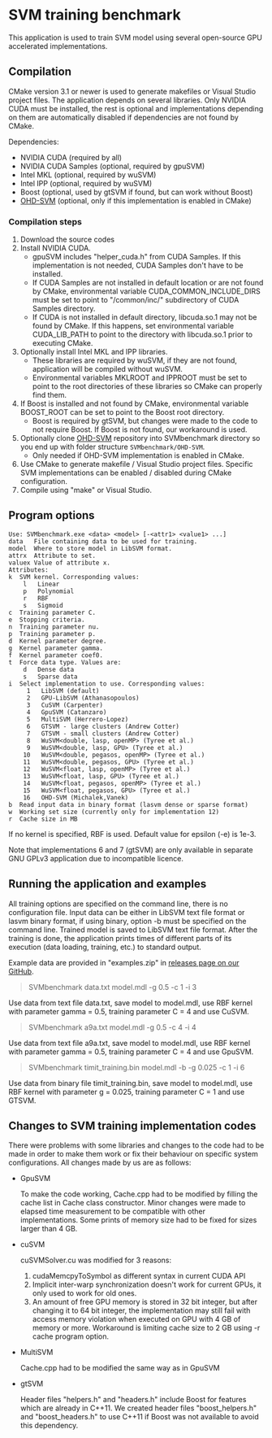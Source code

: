 # SVM training benchmark
This application is used to train SVM model using several open-source GPU accelerated implementations.

## Compilation
CMake version 3.1 or newer is used to generate makefiles or Visual Studio project files.
The application depends on several libraries. Only NVIDIA CUDA must be installed, the rest is optional and implementations depending on them are automatically disabled if dependencies are not found by CMake.

Dependencies:
- NVIDIA CUDA (required by all)
- NVIDIA CUDA Samples (optional, required by gpuSVM)
- Intel MKL (optional, required by wuSVM)
- Intel IPP (optional, required by wuSVM)
- Boost (optional, used by gtSVM if found, but can work without Boost)
- [OHD-SVM](https://github.com/OrcusCZ/OHD-SVM) (optional, only if this implementation is enabled in CMake)

### Compilation steps
1. Download the source codes
2. Install NVIDIA CUDA.
   - gpuSVM includes "helper_cuda.h" from CUDA Samples. If this implementation is not needed, CUDA Samples don't have to be installed.
   - If CUDA Samples are not installed in default location or are not found by CMake, environmental variable CUDA_COMMON_INCLUDE_DIRS must be set to point to "/common/inc/" subdirectory of CUDA Samples directory.
   - If CUDA is not installed in default directory, libcuda.so.1 may not be found by CMake. If this happens, set environmental variable CUDA_LIB_PATH to point to the directory with libcuda.so.1 prior to executing CMake.
3. Optionally install Intel MKL and IPP libraries.
   - These libraries are required by wuSVM, if they are not found, application will be compiled without wuSVM.
   - Environmental variables MKLROOT and IPPROOT must be set to point to the root directories of these libraries so CMake can properly find them.
4. If Boost is installed and not found by CMake, environmental variable BOOST_ROOT can be set to point to the Boost root directory.
   - Boost is required by gtSVM, but changes were made to the code to not require Boost. If Boost is not found, our workaround is used.
5. Optionally clone [OHD-SVM](https://github.com/OrcusCZ/OHD-SVM) repository into SVMbenchmark directory so you end up with folder structure `SVMbenchmark/OHD-SVM`.
   - Only needed if OHD-SVM implementation is enabled in CMake.
6. Use CMake to generate makefile / Visual Studio project files. Specific SVM implementations can be enabled / disabled during CMake configuration.
7. Compile using "make" or Visual Studio.

## Program options
	Use: SVMbenchmark.exe <data> <model> [-<attr1> <value1> ...]
	data   File containing data to be used for training.
	model  Where to store model in LibSVM format.
	attrx  Attribute to set.
	valuex Value of attribute x.
	Attributes:
	k  SVM kernel. Corresponding values:
		l   Linear
		p   Polynomial
		r   RBF
		s   Sigmoid
	c  Training parameter C.
	e  Stopping criteria.
	n  Training parameter nu.
	p  Training parameter p.
	d  Kernel parameter degree.
	g  Kernel parameter gamma.
	f  Kernel parameter coef0.
	t  Force data type. Values are:
		d   Dense data
		s   Sparse data
	i  Select implementation to use. Corresponding values:
		 1   LibSVM (default)
		 2   GPU-LibSVM (Athanasopoulos)
		 3   CuSVM (Carpenter)
		 4   GpuSVM (Catanzaro)
		 5   MultiSVM (Herrero-Lopez)
		 6   GTSVM - large clusters (Andrew Cotter)
		 7   GTSVM - small clusters (Andrew Cotter)
		 8   WuSVM<double, lasp, openMP> (Tyree et al.)
		 9   WuSVM<double, lasp, GPU> (Tyree et al.)
		10   WuSVM<double, pegasos, openMP> (Tyree et al.)
		11   WuSVM<double, pegasos, GPU> (Tyree et al.)
		12   WuSVM<float, lasp, openMP> (Tyree et al.)
		13   WuSVM<float, lasp, GPU> (Tyree et al.)
		14   WuSVM<float, pegasos, openMP> (Tyree et al.)
		15   WuSVM<float, pegasos, GPU> (Tyree et al.)
		16   OHD-SVM (Michalek,Vanek)
	b  Read input data in binary format (lasvm dense or sparse format)
	w  Working set size (currently only for implementation 12)
	r  Cache size in MB

If no kernel is specified, RBF is used.
Default value for epsilon (-e) is 1e-3.

Note that implementations 6 and 7 (gtSVM) are only available in separate GNU GPLv3 application due to incompatible licence.

## Running the application and examples
All training options are specified on the command line, there is no configuration file.
Input data can be either in LibSVM text file format or lasvm binary format, if using binary, option -b must be specified on the command line.
Trained model is saved to LibSVM text file format.
After the training is done, the application prints times of different parts of its execution (data loading, training, etc.) to standard output.

Example data are provided in "examples.zip" in [releases page on our GitHub](https://github.com/OrcusCZ/SVMbenchmark/releases).

> SVMbenchmark data.txt model.mdl -g 0.5 -c 1 -i 3

Use data from text file data.txt, save model to model.mdl, use RBF kernel with parameter gamma = 0.5, training parameter C = 4 and use CuSVM.

> SVMbenchmark a9a.txt model.mdl -g 0.5 -c 4 -i 4

Use data from text file a9a.txt, save model to model.mdl, use RBF kernel with parameter gamma = 0.5, training parameter C = 4 and use GpuSVM.

> SVMbenchmark timit_training.bin model.mdl -b -g 0.025 -c 1 -i 6

Use data from binary file timit_training.bin, save model to model.mdl, use RBF kernel with parameter g = 0.025, training parameter C = 1 and use GTSVM.

## Changes to SVM training implementation codes
There were problems with some libraries and changes to the code had to be made in order to make them work or fix their behaviour on specific system configurations.
All changes made by us are as follows:

- GpuSVM

  To make the code working, Cache.cpp had to be modified by filling the cache list in Cache class constructor.
  Minor changes were made to elapsed time measurement to be compatible with other implementations.
  Some prints of memory size had to be fixed for sizes larger than 4 GB.
- cuSVM

  cuSVMSolver.cu was modified for 3 reasons:
  1. cudaMemcpyToSymbol as different syntax in current CUDA API
  2. Implicit inter-warp synchronization doesn't work for current GPUs, it only used to work for old ones.
  3. An amount of free GPU memory is stored in 32 bit integer, but after changing it to 64 bit integer,
     the implementation may still fail with access memory violation when executed on GPU with 4 GB of memory or more.
     Workaround is limiting cache size to 2 GB using -r cache program option.
- MultiSVM

  Cache.cpp had to be modified the same way as in GpuSVM
- gtSVM

  Header files "helpers.h" and "headers.h" include Boost for features which are already in C++11.
  We created header files "boost_helpers.h" and "boost_headers.h" to use C++11 if Boost was not available to avoid this dependency.
